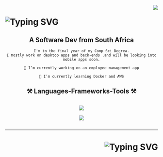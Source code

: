 
<img align="right" src="https://visitor-badge.laobi.icu/badge?page_id=ST10185940.ST10185940" />

<h1>
    <img src="https://readme-typing-svg.demolab.com?font=Fira+Code&size=30&duration=3000&pause=500&color=FF9237&background=9CFF3500&random=false&width=435&lines=Hey+there+!%2C+I'm+Moses;Feel+free+to+look+around." alt="Typing SVG" />
</h1>


<h2 align="center">
    A Software Dev from South Africa
</h2>

<div align="center">

    I'm in the final year of my Comp Sci Degrea.
    I mostly work on desktop apps and back-ends ,and will be looking into mobile apps soon.
 
    🔭 I’m currently working on an employee management app
    
    🌱 I’m currently learning Docker and AWS
   
</div>

<h2 align="center">⚒️ Languages-Frameworks-Tools ⚒️</h2>
<br/>
<div align="center">    
    <img src="https://skillicons.dev/icons?i=cs,java,js,php,mysql,mongodb,html,css"/> <br/> <br/>
    <img src="https://skillicons.dev/icons?i=dotnet,express,postman,git,visualstudio,vscode,eclipse,figma"/>   
</div>

<br/>
<hr/>

<h1 align= right>
    <img src="https://readme-typing-svg.demolab.com?font=Fira+Code&size=30&duration=3000&pause=500&color=FF9237&background=9CFF3500&random=false&width=435&lines=Thanks+for+stopping+by" alt="Typing SVG" />
</h1>



